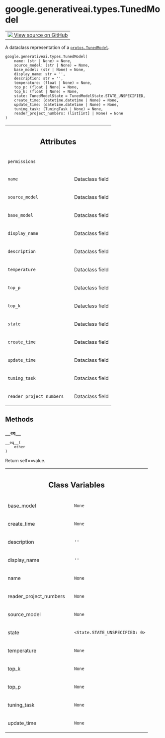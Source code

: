 
# google.generativeai.types.TunedModel

<!-- Insert buttons and diff -->

<table class="tfo-notebook-buttons tfo-api nocontent">
<td>
  <a target="_blank" href="https://github.com/google/generative-ai-python/blob/master/google/generativeai/types/model_types.py#L183-L204">
    <img src="https://www.tensorflow.org/images/GitHub-Mark-32px.png" />
    View source on GitHub
  </a>
</td>
</table>



A dataclass representation of a <a href="../../../google/generativeai/protos/TunedModel.md"><code>protos.TunedModel</code></a>.

<pre class="devsite-click-to-copy prettyprint lang-py tfo-signature-link">
<code>google.generativeai.types.TunedModel(
    name: (str | None) = None,
    source_model: (str | None) = None,
    base_model: (str | None) = None,
    display_name: str = &#x27;&#x27;,
    description: str = &#x27;&#x27;,
    temperature: (float | None) = None,
    top_p: (float | None) = None,
    top_k: (float | None) = None,
    state: TunedModelState = TunedModelState.STATE_UNSPECIFIED,
    create_time: (datetime.datetime | None) = None,
    update_time: (datetime.datetime | None) = None,
    tuning_task: (TuningTask | None) = None,
    reader_project_numbers: (list[int] | None) = None
)
</code></pre>



<!-- Placeholder for "Used in" -->




<!-- Tabular view -->
 <table class="responsive fixed orange">
<colgroup><col width="214px"><col></colgroup>
<tr><th colspan="2"><h2 class="add-link">Attributes</h2></th></tr>

<tr>
<td>

`permissions`<a id="permissions"></a>

</td>
<td>



</td>
</tr><tr>
<td>

`name`<a id="name"></a>

</td>
<td>

Dataclass field

</td>
</tr><tr>
<td>

`source_model`<a id="source_model"></a>

</td>
<td>

Dataclass field

</td>
</tr><tr>
<td>

`base_model`<a id="base_model"></a>

</td>
<td>

Dataclass field

</td>
</tr><tr>
<td>

`display_name`<a id="display_name"></a>

</td>
<td>

Dataclass field

</td>
</tr><tr>
<td>

`description`<a id="description"></a>

</td>
<td>

Dataclass field

</td>
</tr><tr>
<td>

`temperature`<a id="temperature"></a>

</td>
<td>

Dataclass field

</td>
</tr><tr>
<td>

`top_p`<a id="top_p"></a>

</td>
<td>

Dataclass field

</td>
</tr><tr>
<td>

`top_k`<a id="top_k"></a>

</td>
<td>

Dataclass field

</td>
</tr><tr>
<td>

`state`<a id="state"></a>

</td>
<td>

Dataclass field

</td>
</tr><tr>
<td>

`create_time`<a id="create_time"></a>

</td>
<td>

Dataclass field

</td>
</tr><tr>
<td>

`update_time`<a id="update_time"></a>

</td>
<td>

Dataclass field

</td>
</tr><tr>
<td>

`tuning_task`<a id="tuning_task"></a>

</td>
<td>

Dataclass field

</td>
</tr><tr>
<td>

`reader_project_numbers`<a id="reader_project_numbers"></a>

</td>
<td>

Dataclass field

</td>
</tr>
</table>



## Methods

<h3 id="__eq__"><code>__eq__</code></h3>

<pre class="devsite-click-to-copy prettyprint lang-py tfo-signature-link">
<code>__eq__(
    other
)
</code></pre>

Return self==value.






<!-- Tabular view -->
 <table class="responsive fixed orange">
<colgroup><col width="214px"><col></colgroup>
<tr><th colspan="2"><h2 class="add-link">Class Variables</h2></th></tr>

<tr>
<td>

base_model<a id="base_model"></a>

</td>
<td>

`None`

</td>
</tr><tr>
<td>

create_time<a id="create_time"></a>

</td>
<td>

`None`

</td>
</tr><tr>
<td>

description<a id="description"></a>

</td>
<td>

`''`

</td>
</tr><tr>
<td>

display_name<a id="display_name"></a>

</td>
<td>

`''`

</td>
</tr><tr>
<td>

name<a id="name"></a>

</td>
<td>

`None`

</td>
</tr><tr>
<td>

reader_project_numbers<a id="reader_project_numbers"></a>

</td>
<td>

`None`

</td>
</tr><tr>
<td>

source_model<a id="source_model"></a>

</td>
<td>

`None`

</td>
</tr><tr>
<td>

state<a id="state"></a>

</td>
<td>

`<State.STATE_UNSPECIFIED: 0>`

</td>
</tr><tr>
<td>

temperature<a id="temperature"></a>

</td>
<td>

`None`

</td>
</tr><tr>
<td>

top_k<a id="top_k"></a>

</td>
<td>

`None`

</td>
</tr><tr>
<td>

top_p<a id="top_p"></a>

</td>
<td>

`None`

</td>
</tr><tr>
<td>

tuning_task<a id="tuning_task"></a>

</td>
<td>

`None`

</td>
</tr><tr>
<td>

update_time<a id="update_time"></a>

</td>
<td>

`None`

</td>
</tr>
</table>

